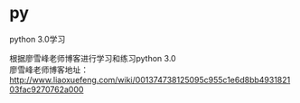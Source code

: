 # py
python 3.0学习

根据廖雪峰老师博客进行学习和练习python 3.0  
廖雪峰老师博客地址：http://www.liaoxuefeng.com/wiki/001374738125095c955c1e6d8bb493182103fac9270762a000
